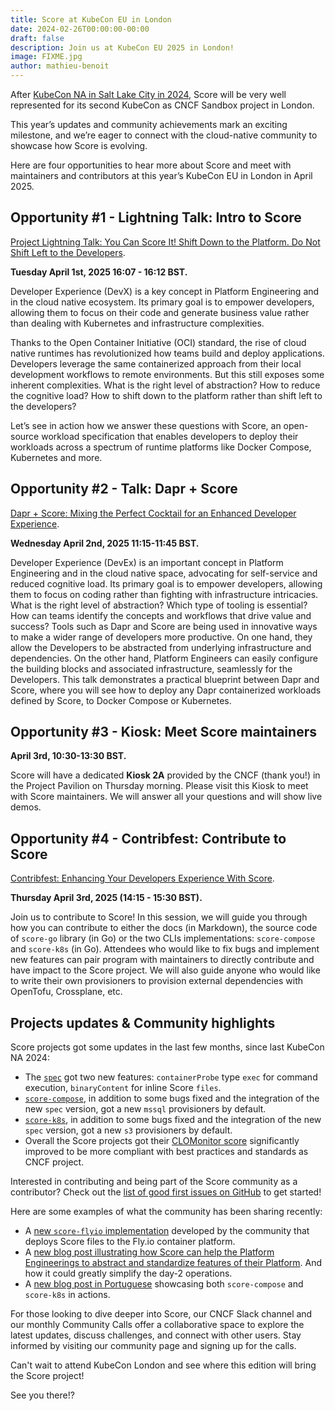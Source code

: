 ```yaml
---
title: Score at KubeCon EU in London
date: 2024-02-26T00:00:00-00:00
draft: false
description: Join us at KubeCon EU 2025 in London!
image: FIXME.jpg
author: mathieu-benoit
---
```

After [KubeCon NA in Salt Lake City in 2024](https://score.dev/blog/score-at-kubecon-na-in-slc/), Score will be very well represented for its second KubeCon as CNCF Sandbox project in London.

This year’s updates and community achievements mark an exciting milestone, and we’re eager to connect with the cloud-native community to showcase how Score is evolving.

Here are four opportunities to hear more about Score and meet with maintainers and contributors at this year’s KubeCon EU in London in April 2025.

## Opportunity #1 - Lightning Talk: Intro to Score

[Project Lightning Talk: You Can Score It! Shift Down to the Platform. Do Not Shift Left to the Developers](https://sched.co/1tcwp).

**Tuesday April 1st, 2025 16:07 - 16:12 BST.**

Developer Experience (DevX) is a key concept in Platform Engineering and in the cloud native ecosystem. Its primary goal is to empower developers, allowing them to focus on their code and generate business value rather than dealing with Kubernetes and infrastructure complexities.

Thanks to the Open Container Initiative (OCI) standard, the rise of cloud native runtimes has revolutionized how teams build and deploy applications. Developers leverage the same containerized approach from their local development workflows to remote environments. But this still exposes some inherent complexities. What is the right level of abstraction? How to reduce the cognitive load? How to shift down to the platform rather than shift left to the developers?

Let’s see in action how we answer these questions with Score, an open-source workload specification that enables developers to deploy their workloads across a spectrum of runtime platforms like Docker Compose, Kubernetes and more.

## Opportunity #2 - Talk: Dapr + Score

[Dapr + Score: Mixing the Perfect Cocktail for an Enhanced Developer Experience](https://sched.co/1txGi).

**Wednesday April 2nd, 2025 11:15-11:45 BST.**

Developer Experience (DevEx) is an important concept in Platform Engineering and in the cloud native space, advocating for self-service and reduced cognitive load. Its primary goal is to empower developers, allowing them to focus on coding rather than fighting with infrastructure intricacies. What is the right level of abstraction? Which type of tooling is essential? How can teams identify the concepts and workflows that drive value and success?
Tools such as Dapr and Score are being used in innovative ways to make a wider range of developers more productive. On one hand, they allow the Developers to be abstracted from underlying infrastructure and dependencies. On the other hand, Platform Engineers can easily configure the building blocks and associated infrastructure, seamlessly for the Developers.
This talk demonstrates a practical blueprint between Dapr and Score, where you will see how to deploy any Dapr containerized workloads defined by Score, to Docker Compose or Kubernetes.

## Opportunity #3 - Kiosk: Meet Score maintainers

**April 3rd, 10:30-13:30 BST.**

Score will have a dedicated **Kiosk 2A** provided by the CNCF (thank you!) in the Project Pavilion on Thursday morning. Please visit this Kiosk to meet with Score maintainers. We will answer all your questions and will show live demos.

## Opportunity #4 - Contribfest: Contribute to Score

[Contribfest: Enhancing Your Developers Experience With Score](https://sched.co/1tczO). 

**Thursday April 3rd, 2025 (14:15 - 15:30 BST).**

Join us to contribute to Score! In this session, we will guide you through how you can contribute to either the docs (in Markdown), the source code of `score-go` library (in Go) or the two CLIs implementations: `score-compose` and `score-k8s` (in Go).
Attendees who would like to fix bugs and implement new features can pair program with maintainers to directly contribute and have impact to the Score project. We will also guide anyone who would like to write their own provisioners to provision external dependencies with OpenTofu, Crossplane, etc.

## Projects updates & Community highlights

Score projects got some updates in the last few months, since last KubeCon NA 2024:
- The [`spec`](https://github.com/score-spec/spec/releases) got two new features: `containerProbe` type `exec` for command execution, `binaryContent` for inline Score `files`.
- [`score-compose`](https://github.com/score-spec/score-compose/releases), in addition to some bugs fixed and the integration of the new `spec` version, got a new `mssql` provisioners by default.
- [`score-k8s`](https://github.com/score-spec/score-k8s/releases), in addition to some bugs fixed and the integration of the new `spec` version, got a new `s3` provisioners by default.
- Overall the Score projects got their [CLOMonitor score](https://clomonitor.io/projects/cncf/score) significantly improved to be more compliant with best practices and standards as CNCF project.

Interested in contributing and being part of the Score community as a contributor? Check out the [list of good first issues on GitHub](https://clotributor.dev/search?foundation=cncf&project=score) to get started!

Here are some examples of what the community has been sharing recently:
- A [new `score-flyio` implementation](https://score.dev/blog/community-spotlight-score-flyio/) developed by the community that deploys Score files to the Fly.io container platform.
- A [new blog post illustrating how Score can help the Platform Engineerings to abstract and standardize features of their Platform](https://itnext.io/whos-really-responsible-for-an-internal-developer-platform-5dce5f2a0401). And how it could greatly simplify the day-2 operations.
- A [new blog post in Portuguese](https://www.linkedin.com/pulse/descomplicando-o-score-cncf-clecio-antao-nyt3f/) showcasing both `score-compose` and `score-k8s` in actions.

For those looking to dive deeper into Score, our CNCF Slack channel and our monthly Community Calls offer a collaborative space to explore the latest updates, discuss challenges, and connect with other users. Stay informed by visiting our community page and signing up for the calls.

Can't wait to attend KubeCon London and see where this edition will bring the Score project!

See you there!?